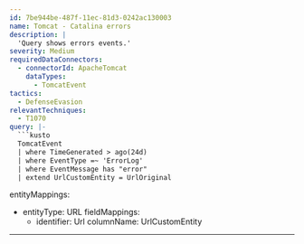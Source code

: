 ```yaml
---
id: 7be944be-487f-11ec-81d3-0242ac130003
name: Tomcat - Catalina errors
description: |
  'Query shows errors events.'
severity: Medium
requiredDataConnectors:
  - connectorId: ApacheTomcat
    dataTypes:
      - TomcatEvent
tactics:
  - DefenseEvasion
relevantTechniques:
  - T1070
query: |-
  ```kusto
  TomcatEvent
  | where TimeGenerated > ago(24d)
  | where EventType =~ 'ErrorLog'
  | where EventMessage has "error"
  | extend UrlCustomEntity = UrlOriginal
  ```
entityMappings:
  - entityType: URL
    fieldMappings:
      - identifier: Url
        columnName: UrlCustomEntity
---
```


